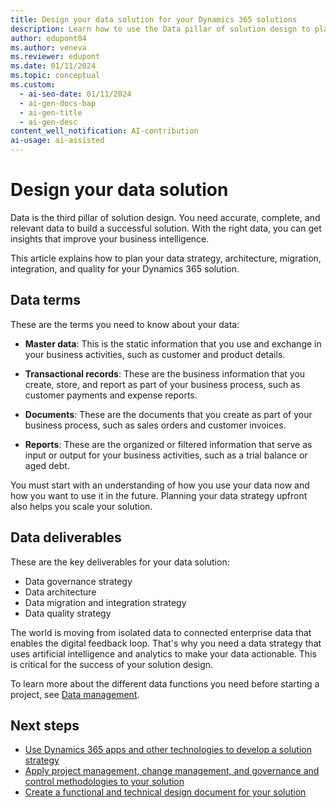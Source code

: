 ```yaml
---
title: Design your data solution for your Dynamics 365 solutions
description: Learn how to use the Data pillar of solution design to plan your data strategy, architecture, integration, and quality for your Dynamics 365 solution.
author: edupont04
ms.author: veneva
ms.reviewer: edupont
ms.date: 01/11/2024
ms.topic: conceptual
ms.custom:
  - ai-seo-date: 01/11/2024
  - ai-gen-docs-bap
  - ai-gen-title
  - ai-gen-desc
content_well_notification: AI-contribution
ai-usage: ai-assisted
---
```


# Design your data solution

Data is the third pillar of solution design. You need accurate, complete, and relevant data to build a successful solution. With the right data, you can get insights that improve your business intelligence.

This article explains how to plan your data strategy, architecture, migration, integration, and quality for your Dynamics 365 solution.

## Data terms

These are the terms you need to know about your data:

- **Master data**: This is the static information that you use and exchange in your business activities, such as customer and product details.

- **Transactional records**: These are the business information that you create, store, and report as part of your business process, such as customer payments and expense reports.

- **Documents**: These are the documents that you create as part of your business process, such as sales orders and customer invoices.

- **Reports**: These are the organized or filtered information that serve as input or output for your business activities, such as a trial balance or aged debt.

You must start with an understanding of how you use your data now and how you want to use it in the future. Planning your data strategy upfront also helps you scale your solution.

## Data deliverables

These are the key deliverables for your data solution:

- Data governance strategy  
- Data architecture  
- Data migration and integration strategy  
- Data quality strategy  

The world is moving from isolated data to connected enterprise data that enables the digital feedback loop. That's why you need a data strategy that uses artificial intelligence and analytics to make your data actionable. This is critical for the success of your solution design.

To learn more about the different data functions you need before starting a project, see [Data management](data-management.md).

## Next steps

- [Use Dynamics 365 apps and other technologies to develop a solution strategy](solution-architecture-design-pillars-technology.md)
- [Apply project management, change management, and governance and control methodologies to your solution](solution-architecture-design-pillars-methodology.md)
- [Create a functional and technical design document for your solution](../patterns/create-functional-technical-design-document.md)
